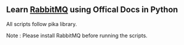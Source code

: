 ## Learn [RabbitMQ](https://www.rabbitmq.com/) using Offical Docs in Python

All scripts follow pika library.

Note : Please install RabbitMQ before running the scripts. 
